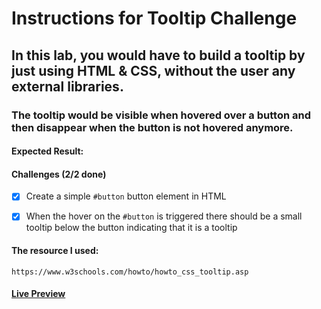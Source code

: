 # Instructions for Tooltip Challenge

## In this lab, you would have to build a tooltip by just using HTML & CSS, without the user any external libraries.

### The tooltip would be visible when hovered over a button and then disappear when the button is not hovered anymore.

#### Expected Result:

#### Challenges (2/2 done)

- [x] Create a simple `#button` button element in HTML

- [x] When the hover on the `#button` is triggered there should be a small tooltip below the button indicating that it is a tooltip

#### The resource I used: 

    https://www.w3schools.com/howto/howto_css_tooltip.asp

#### [Live Preview]()